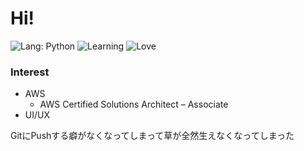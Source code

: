 # Hi!

![Lang: Python](https://img.shields.io/badge/Lang-Python-green?style=for-the-badge)
![Learning](https://img.shields.io/badge/Learning-TypeScript_Dart_React-blue?style=for-the-badge)
![Love](https://img.shields.io/badge/Love-Discord_RPC-blue?style=for-the-badge)

### Interest
- AWS
    - AWS Certified Solutions Architect – Associate
- UI/UX 

GitにPushする癖がなくなってしまって草が全然生えなくなってしまった
